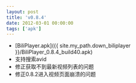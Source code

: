 ```yaml
---
layout: post
title: 'v0.8.4'
date: 2012-03-01 00:00:00
tags: ['apk']
---
```

- [BiliPlayer.apk]({{ site.my_path.down_biliplayer }}/BiliPlayer_0.8.4_build40.apk) <br />
- 支持搜索avid <br />
- 修正获取不到最新视频列表的问题 <br />
- 修正0.8.2进入视频页面崩溃的问题 <br />
